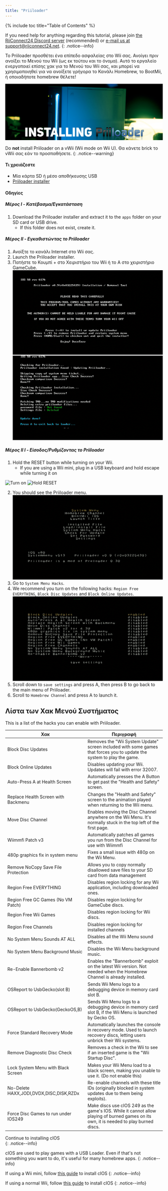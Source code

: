 ```yaml
---
title: "Priiloader"
---
```


{% include toc title="Table of Contents" %}

If you need help for anything regarding this tutorial, please join [the RiiConnect24 Discord server](https://discord.gg/rc24) (recommended) or [e-mail us at support@riiconnect24.net](mailto:support@riiconnect24.net).
{: .notice--info}

Το Priiloader προσθέτει ένα επίπεδο ασφαλείας στο Wii σας. Ανοίγει πριν ανοίξει το Μενού του Wii (ως εκ τούτου και το όνομα). Αυτό το εργαλείο ενεργοποιεί επίσης χακ για το Μενού του Wii σας, και μπορεί να χρησιμοποιηθεί για να ανοίξετε γρήγορα το Κανάλι Homebrew, το BootMii, ή οποιαδήποτε homebrew θέλετε!

![Priiloader](/images/priiloader.jpg)

Do **not** install Priiloader on a vWii (Wii mode on Wii U). Θα κάνετε brick το vWii σας εάν το προσπαθήσετε.
{: .notice--warning}

#### Τι χρειάζεστε
* Μία κάρτα SD ή μέσο αποθήκευσης USB
* [Priiloader installer](assets/files/Priiloader_v0_9.zip)

#### Οδηγίες
##### Μέρος I - Κατέβασμα/Εγκατάσταση

1. Download the Priiloader installer and extract it to the `apps` folder on your SD card or USB drive.
    * If this folder does not exist, create it.

##### Μέρος II - Εγκαθιστώντας το Priiloader

1. Ανοίξτε το κανάλι Internet στο Wii σας.
2. Launch the Priiloader installer.
3. Πατήστε το Κουμπί + στο Χειριστήριο του Wii ή το A στο χειριστήριο GameCube. ![Εγκαταστήστε το Priiloader](/images/Priiloader/installer.png) ![Εγκαθιστώντας](/images/Priiloader/installing.png)

##### Μέρος II I - Είσοδος/Ρυθμίζοντας το Priiloader

1. Hold the RESET button while turning on your Wii.
    * If you are using a Wii mini, plug in a USB keyboard and hold escape while turning it on

![Turn on](/images/Priiloader/on.jpg) ![Hold RESET](/images/Priiloader/reset.jpg)

2. You should see the Priiloader menu. ![Menu](/images/Priiloader/mainmenu.png)
3. Go to `System Menu Hacks`.
4. We recommend you turn on the following hacks: `Region Free EVERYTHING`, `Block Disc Updates` and `Block Online Updates`. ![System Menu Hacks](/images/Priiloader/hacks.png)
1. Scroll down to `save settings` and press A, then press B to go back to the main menu of Priiloader.
1. Scroll to `Homebrew Channel` and press A to launch it.

## Λίστα των Χακ Μενού Συστήματος

This is a list of the hacks you can enable with Priiloader.

| Χακ                                     | Περιγραφή                                                                                                                               |
| --------------------------------------- | --------------------------------------------------------------------------------------------------------------------------------------- |
| Block Disc Updates                      | Removes the "Wii System Update" screen included with some games that forces you to update the system to play the game.                  |
| Block Online Updates                    | Disables updating your Wii. Updates will fail with error 32007.                                                                         |
| Auto-Press A at Health Screen           | Automatically presses the A Button to get past the "Health and Safety" screen.                                                          |
| Replace Health Screen with Backmenu     | Changes the "Health and Safety" screen to the animation played when returning to the Wii menu.                                          |
| Move Disc Channel                       | Enables moving the Disc Channel anywhere on the Wii Menu. It's normally stuck in the top left of the first page.                        |
| Wiimmfi Patch v3                        | Automatically patches all games you run from the Disc Channel for use with Wiimmfi                                                      |
| 480p graphics fix in system menu        | Fixes a small issue with 480p on the Wii Menu.                                                                                          |
| Remove NoCopy Save File Protection      | Allows you to copy normally disallowed save files to your SD card from data management                                                  |
| Region Free EVERYTHING                  | Disables region locking for any Wii application, including downloaded ones.                                                             |
| Region Free GC Games (No VM Patch)      | Disables region locking for GameCube discs.                                                                                             |
| Region Free Wii Games                   | Disables region locking for Wii discs.                                                                                                  |
| Region Free Channels                    | Disables region locking for installed channels                                                                                          |
| No System Menu Sounds AT ALL            | Disables all the Wii Menu sound effects.                                                                                                |
| No System Menu Background Music         | Disables the Wii Menu background music.                                                                                                 |
| Re-Enable Bannerbomb v2                 | Enables the "Bannerbomb" exploit on the latest Wii version. Not needed when the Homebrew Channel is already installed.                  |
| OSReport to UsbGecko(slot B)            | Sends Wii Menu logs to a debugging device in memory card slot B.                                                                        |
| OSReport to UsbGecko(GeckoOS,B)         | Sends Wii Menu logs to a debugging device in memory card slot B, if the Wii Menu is launched by Gecko OS.                               |
| Force Standard Recovery Mode            | Automatically launches the console in recovery mode. Used to launch recovery discs, letting users unbrick their Wii systems.            |
| Remove Diagnostic Disc Check            | Removes a check in the Wii to see if an inserted game is the "Wii Startup Disc".                                                        |
| Lock System Menu with Black Screen      | Makes your Wii Menu load to a black screen, making you unable to use it. (Do not enable this)                                           |
| No-Delete HAXX,JODI,DVDX,DISC,DISK,RZDx | Re-enable channels with these title IDs (originally blocked in system updates due to them being exploits).                              |
| Force Disc Games to run under IOS249    | Make discs use cIOS 249 as the game's IOS. While it cannot allow playing of burned games on its own, it is needed to play burned discs. |


Continue to installing cIOS<br>
{: .notice--info}

cIOS are used to play games with a USB Loader. Even if that's not something you want to do, it's useful for many homebrew apps.
{: .notice--info}

If using a Wii mini, follow [this guide](cios-mini) to install cIOS
{: .notice--info}

If using a normal Wii, follow [this guide](cios) to install cIOS
{: .notice--info}

